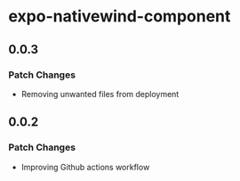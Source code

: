 # expo-nativewind-component

## 0.0.3

### Patch Changes

- Removing unwanted files from deployment

## 0.0.2

### Patch Changes

- Improving Github actions workflow
